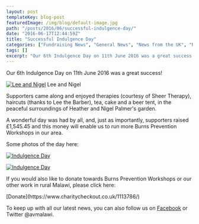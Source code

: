 ```yaml
---
layout: post
templateKey: blog-post
featuredImage: /img/blog/default-image.jpg
path: "/posts/2016/06/successful-indulgence-day/"
date: "2016-06-17T12:44:59Z"
title: "Successful Indulgence Day"
categories: ["Fundraising News", "General News", "News from the UK", "Reports"]
tags: []
excerpt: "Our 6th Indulgence Day on 11th June 2016 was a great success!Lee and Nigel Lee and NigelSupporters ..."
---
```


Our 6th Indulgence Day on 11th June 2016 was a great success!

[![Lee and Nigel](https://f000.backblazeb2.com/file/avm-wp-uploads/2016/06/Lee-and-Nigel-300x225.jpg)](https://f000.backblazeb2.com/file/avm-wp-uploads/2016/06/Lee-and-Nigel.jpg) Lee and Nigel

Supporters came along and enjoyed therapies (courtesy of Sheer Therapy), haircuts (thanks to Lee the Barber), tea, cake and a beer tent, in the peaceful surroundings of Heather and Nigel Palmer's garden.

A wonderful day was had by all, and, just as importantly, supporters raised £1,545.45 and this money will enable us to run more Burns Prevention Workshops in our area.

Some photos of the day here:

[![Indulgence Day](https://f000.backblazeb2.com/file/avm-wp-uploads/2016/06/Indulgence-Day-1-300x225.jpg)](https://f000.backblazeb2.com/file/avm-wp-uploads/2016/06/Indulgence-Day-1.jpg)

[![Indulgence Day](https://f000.backblazeb2.com/file/avm-wp-uploads/2016/06/Indulgence-Day-2-300x225.jpg)](https://f000.backblazeb2.com/file/avm-wp-uploads/2016/06/Indulgence-Day-2.jpg)

If you would also like to donate towards Burns Prevention Workshops or our other work in rural Malawi, please click here:

<div id="paypal_donate">[Donate](https://www.charitycheckout.co.uk/1113786/)</div>

To keep up with all our latest news, you can also follow us on [Facebook](https://www.facebook.com/africanvision/) or Twitter @avmalawi.